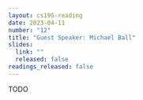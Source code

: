 ```yaml
---
layout: cs195-reading
date: 2023-04-11
number: "12"
title: "Guest Speaker: Michael Ball"
slides:
  link: ""
  released: false
readings_released: false
---
```


TODO

